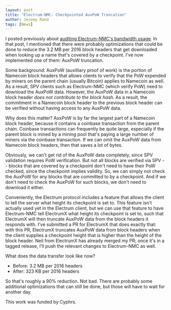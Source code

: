```yaml
---
layout: post
title: "Electrum-NMC: Checkpointed AuxPoW Truncation"
author: Jeremy Rand
tags: [News]
---
```


I posted previously about [auditing Electrum-NMC's bandwidth usage]({{site.baseurl}}2018/11/28/electrum-nmc-checkpoints.html).  In that post, I mentioned that there were probably optimizations that could be done to reduce the 3.2 MB per 2016 block headers that get downloaded when looking up a name that's covered by a checkpoint.  I've now implemented one of them: AuxPoW truncation.

Some background: AuxPoW (auxilliary proof of work) is the portion of Namecoin block headers that allows clients to verify that the PoW expended by miners on the parent chain (usually Bitcoin) applies to Namecoin as well.  As a result, SPV clients such as Electrum-NMC (which verify PoW) need to download the AuxPoW data.  However, the AuxPoW data in a Namecoin block header *does not contribute to the block hash*.  As a result, the commitment in a Namecoin block header to the previous block header can be verified without having access to any AuxPoW data.

Why does this matter?  AuxPoW is by far the largest part of a Namecoin block header, because it contains a coinbase transaction from the parent chain.  Coinbase transactions can frequently be quite large, especially if the parent block is mined by a mining pool that's paying a large number of miners via the coinbase transaction.  If we can omit the AuxPoW data from Namecoin block headers, then that saves a lot of bytes.

Obviously, we can't get rid of the AuxPoW data completely, since SPV validation requires PoW verification.  But not all blocks are verified via SPV -- blocks that are covered by a checkpoint don't need to have their PoW checked, since the checkpoint implies validity.  So, we can simply not check the AuxPoW for any blocks that are committed to by a checkpoint.  And if we don't need to check the AuxPoW for such blocks, we don't need to download it either.

Conveniently, the Electrum protocol includes a feature that allows the client to tell the server what height its checkpoint is set to.  This feature isn't actually used yet in the Electrum client, but we can use that feature to have Electrum-NMC tell ElectrumX what height its checkpoint is set to, such that ElectrumX will then truncate AuxPoW data from the block headers it responds with.  I've submitted a PR for ElectrumX that does exactly that: with this PR, ElectrumX truncates AuxPoW data from block headers when the client supplies a checkpoint height that is higher than the height of the block header.  Neil from ElectrumX has already merged my PR; once it's in a tagged release, I'll push the relevant changes to Electrum-NMC as well.

What does the data transfer look like now?

* Before: 3.2 MB per 2016 headers
* After: 323 KB per 2016 headers

So that's roughly a 90% reduction.  Not bad.  There are probably some additional optimizations that can still be done, but those will have to wait for another day.

This work was funded by Cyphrs.
